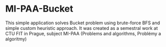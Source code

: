 # MI-PAA-Bucket

This simple application solves Bucket problem using brute-force BFS and simple custom heuristic approach.
It was created as a semestral work at CTU FIT in Prague, subject MI-PAA (Problems and algorithms, Problémy a algoritmy)
